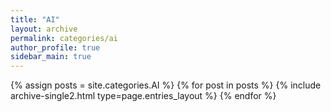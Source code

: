 ```yaml
---
title: "AI"
layout: archive
permalink: categories/ai
author_profile: true
sidebar_main: true
---
```


{% assign posts = site.categories.AI %}
{% for post in posts %} {% include archive-single2.html type=page.entries_layout %} {% endfor %}
